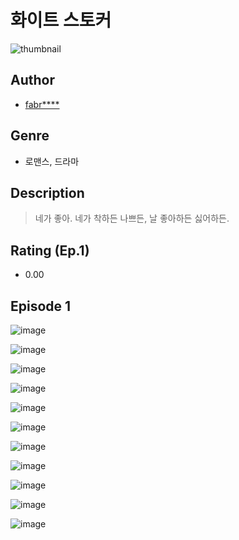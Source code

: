 # 화이트 스토커
![thumbnail](https://image-comic.pstatic.net/user_contents_data/challenge_comic/2023/05/25/upload_3774634628898447922_480x623.jpeg)

## Author
- [fabr****](https://comic.naver.com/artistTitle?id=367299)

## Genre
- 로맨스, 드라마

## Description
> 네가 좋아. 네가 착하든 나쁘든, 날 좋아하든 싫어하든.


## Rating (Ep.1)
- 0.00

## Episode 1
![image](https://image-comic.pstatic.net/user_contents_data/challenge_comic/2023/05/25/367299/upload_3990813999442047797.jpeg)

![image](https://image-comic.pstatic.net/user_contents_data/challenge_comic/2023/05/25/367299/upload_4135773646925227364.jpeg)

![image](https://image-comic.pstatic.net/user_contents_data/challenge_comic/2023/05/25/367299/upload_3690249315620565345.jpeg)

![image](https://image-comic.pstatic.net/user_contents_data/challenge_comic/2023/05/25/367299/upload_4062920204805629282.jpeg)

![image](https://image-comic.pstatic.net/user_contents_data/challenge_comic/2023/05/25/367299/upload_3834030268452712803.jpeg)

![image](https://image-comic.pstatic.net/user_contents_data/challenge_comic/2023/05/25/367299/upload_3558744421303924580.jpeg)

![image](https://image-comic.pstatic.net/user_contents_data/challenge_comic/2023/05/25/367299/upload_7219379282838316596.jpeg)

![image](https://image-comic.pstatic.net/user_contents_data/challenge_comic/2023/05/25/367299/upload_7233115468733036598.jpeg)

![image](https://image-comic.pstatic.net/user_contents_data/challenge_comic/2023/05/25/367299/upload_3847821443672269106.jpeg)

![image](https://image-comic.pstatic.net/user_contents_data/challenge_comic/2023/05/25/367299/upload_7363723371213108324.jpeg)

![image](https://image-comic.pstatic.net/user_contents_data/challenge_comic/2023/05/25/367299/upload_3474019564309067830.jpeg)
